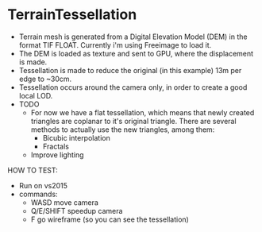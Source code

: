 # TerrainTessellation

- Terrain mesh is generated from a Digital Elevation Model (DEM) in the format TIF FLOAT. Currently i'm using Freeimage to load it.
- The DEM is loaded as texture and sent to GPU, where the displacement is made.
- Tessellation is made to reduce the original (in this example) 13m per edge to ~30cm.
- Tessellation occurs around the camera only, in order to create a good local LOD.
- TODO
	- For now we have a flat tessellation, which means that newly created triangles are coplanar to it's original triangle. There are
	several methods to actually use the new triangles, among them:
		- Bicubic interpolation
		- Fractals
	- Improve lighting

HOW TO TEST:
- Run on vs2015
- commands:
	- WASD move camera
	- Q/E/SHIFT speedup camera
	- F go wireframe (so you can see the tessellation)
